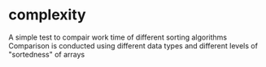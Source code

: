 # complexity

A simple test to compair work time of different sorting algorithms
Comparison is conducted using different data types and different levels of "sortedness" of arrays
